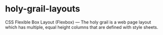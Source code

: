 # holy-grail-layouts
CSS Flexible Box Layout (Flexbox) — The holy grail is a web page layout which has multiple, equal height columns that are defined with style sheets. 

